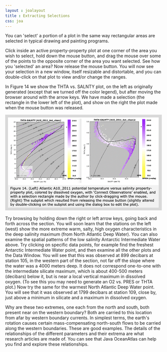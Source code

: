 ```yaml
---
layout : joalayout
title : Extracting Selections
css: joa
---
```


<p>You can 'select' a portion of a plot in the same way rectangular areas are selected in typical drawing and painting programs.</p>

<p>Click inside an active property-property plot at one corner of the area you wish to select, hold down the mouse button, and drag the mouse over some of the points to the opposite corner of the area you want selected. See how you 'selected' an area? Now release the mouse button. You will now see your selection in a new window, itself resizable and distortable, and you can double-click on that plot to view and/or change the ranges.</p>

<p>In Figure 14 we show the THTA vs. SALNTY plot, on the left as originally generated (except that we turned off the color legend), but after moving the browser around with the arrow keys. We have made a selection (the rectangle in the lower left of the plot), and show on the right the plot made when the mouse button was released.</p>
	
<img alt="Gt_fig-14" class="gt_image" src="assets/images/fig14.png">

<p>Try browsing by holding down the right or left arrow keys, going back and forth across the section. You will soon learn that the stations on the left (west) show the more extreme warm, salty, high oxygen characteristics in the deep salinity maximum (from North Atlantic Deep Water). You can also examine the spatial patterns of the low salinity Antarctic Intermediate Water above. Try clicking on specific data points, for example find the freshest Antarctic Intermediate Water point, and then examine all the other plots and the Data Window. You will see that this was observed at 899 decibars at station 105, in the western part of the section, not far off the slope where the water was a 4000 meters deep. It does not correspond one-to-one with the intermediate silicate maximum, which is about 400-500 meters (decibars) below it, but is near a local vertical maximum in dissolved oxygen. (To see this you may need to generate an O2 vs. PRES or THTA plot.) Now try the same for the warmest North Atlantic Deep Water point. You will see that it was observed at 1799 decibars at station 109, close by, just above a minimum in silicate and a maximum in dissolved oxygen.</p>

<p class="oceanography_text">Why are these two extremes, one each from the north and south, both present near on the western boundary? Both are carried to this location from afar by western boundary currents. In simplest terms, the earth's rotation causes certain mass-compensating north-south flows to be carried along the western boundaries. These are good examples. The details of the relationships of the different parameters and their extrema are what research articles are made of. You can see that Java OceanAtlas can help you find and explore these relationships.</p>

